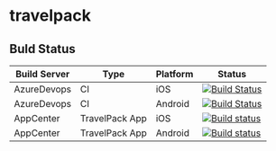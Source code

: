 # travelpack

## Buld Status


| Build Server | Type         | Platform | Status                                                                                                                                                                                 |
|--------------|--------------|----------|----------------------------------------------------------------------------------------------------------------------------------------------------------------------------------------|
| AzureDevops  | CI   | iOS      |   [![Build Status](https://dev.azure.com/mohammedsadiq/TravelPack/_apis/build/status/TravelPack-CI(iOS)?branchName=master)](https://dev.azure.com/mohammedsadiq/TravelPack/_build/latest?definitionId=2&branchName=master)    |
| AzureDevops  | CI   | Android      |   [![Build Status](https://dev.azure.com/mohammedsadiq/TravelPack/_apis/build/status/TravelPack-CI(Android)?branchName=master)](https://dev.azure.com/mohammedsadiq/TravelPack/_build/latest?definitionId=1&branchName=master) |
| AppCenter  | TravelPack App   | iOS      |   [![Build status](https://build.appcenter.ms/v0.1/apps/057005cf-1feb-4e80-87df-36097c8be454/branches/master/badge)](https://appcenter.ms)    |
| AppCenter  | TravelPack App   | Android      |   [![Build status](https://build.appcenter.ms/v0.1/apps/c99c66ed-038b-467e-bb3c-e831e48188b6/branches/master/badge)](https://appcenter.ms) |
